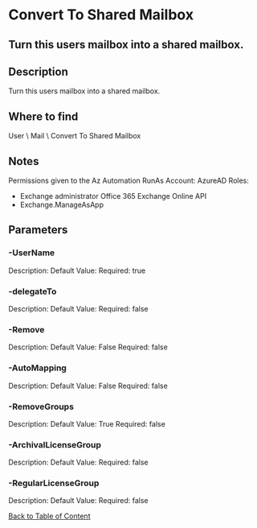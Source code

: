 # Convert To Shared Mailbox

## Turn this users mailbox into a shared mailbox.

## Description
Turn this users mailbox into a shared mailbox.

## Where to find
User \ Mail \ Convert To Shared Mailbox

## Notes
Permissions given to the Az Automation RunAs Account:
AzureAD Roles:
- Exchange administrator
Office 365 Exchange Online API
- Exchange.ManageAsApp

## Parameters
### -UserName
Description: 
Default Value: 
Required: true

### -delegateTo
Description: 
Default Value: 
Required: false

### -Remove
Description: 
Default Value: False
Required: false

### -AutoMapping
Description: 
Default Value: False
Required: false

### -RemoveGroups
Description: 
Default Value: True
Required: false

### -ArchivalLicenseGroup
Description: 
Default Value: 
Required: false

### -RegularLicenseGroup
Description: 
Default Value: 
Required: false


[Back to Table of Content](../../../README.md)

